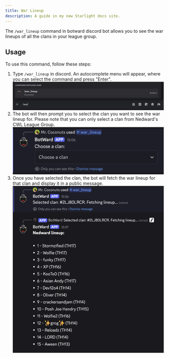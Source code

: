 ```yaml
---
title: War Lineup
description: A guide in my new Starlight docs site.
---
```


The `/war_lineup` command in botward discord bot allows you to see the war lineups of all the clans in your league group.

## Usage

To use this command, follow these steps:

1. Type `/war_lineup` in discord. An autocomplete menu will appear, where you can select the command and press "Enter".
   ![War Lineup Autocomplete](../../../assets/war-lineup/command_preview.png)
2. The bot will then prompt you to select the clan you want to see the war lineup for. Please note that you can only select a clan from Nedward's CWL League Group.
   ![War Lineup Select Clan](../../../assets/war-lineup/select_clan.png)
3. Once you have selected the clan, the bot will fetch the war lineup for that clan and display it in a public message.
   ![War Lineup Clan Selected](../../../assets/war-lineup/war_lineup.png)
